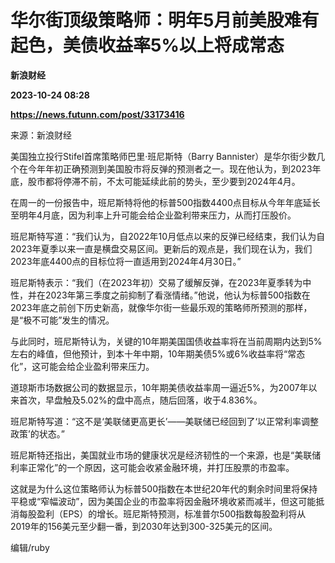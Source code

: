 # 华尔街顶级策略师：明年5月前美股难有起色，美债收益率5%以上将成常态
**新浪财经**

**2023-10-24 08:28**

**https://news.futunn.com/post/33173416**

来源：新浪财经

美国独立投行Stifel首席策略师巴里·班尼斯特（Barry Bannister）是华尔街少数几个在今年年初正确预测到美国股市将反弹的预测者之一。现在他认为，到2023年底，股市都将停滞不前，不太可能延续此前的势头，至少要到2024年4月。

在周一的一份报告中，班尼斯特将他的标普500指数4400点目标从今年年底延长至明年4月底，因为利率上升可能会给企业盈利带来压力，从而打压股价。

班尼斯特写道：“我们认为，自2022年10月低点以来的反弹已经结束，我们认为自2023年夏季以来一直是横盘交易区间。更新后的观点是，我们现在认为，我们2023年底4400点的目标位将一直适用到2024年4月30日。”

班尼斯特表示：“我们（在2023年初）交易了缓解反弹，在2023年夏季转为中性，并在2023年第三季度之前抑制了看涨情绪。”他说，他认为标普500指数在2023年底之前创下历史新高，就像华尔街一些最乐观的策略师所预测的那样，是“极不可能”发生的情况。

与此同时，班尼斯特认为，关键的10年期美国国债收益率将在当前周期内达到5%左右的峰值，但他预计，到本十年中期，10年期美债5%或6%收益率将“常态化”，这可能会给企业盈利带来压力。

道琼斯市场数据公司的数据显示，10年期美债收益率周一逼近5%，为2007年以来首次，早盘触及5.02%的盘中高点，随后回落，收于4.836%。

班尼斯特写道：“这不是‘美联储更高更长’——美联储已经回到了‘以正常利率调整政策’的状态。”

班尼斯特还指出，美国就业市场的健康状况是经济韧性的一个来源，也是“美联储利率正常化”的一个原因，这可能会收紧金融环境，并打压股票的市盈率。

这就是为什么这位策略师认为标普500指数在本世纪20年代的剩余时间里将保持平稳或“窄幅波动”，因为美国企业的市盈率将因金融环境收紧而减半，但这可能抵消每股盈利（EPS）的增长。班尼斯特预测，标准普尔500指数每股盈利将从2019年的156美元至少翻一番，到2030年达到300-325美元的区间。

编辑/ruby